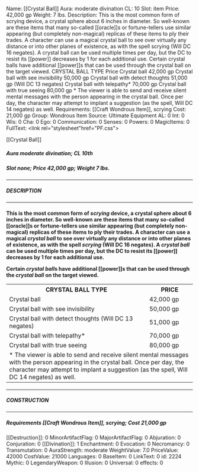 Name: [[Crystal Ball]]
Aura: moderate divination
CL: 10
Slot: item
Price: 42,000 gp
Weight: 7 lbs.
Description: This is the most common form of scrying device, a crystal sphere about 6 inches in diameter. So well-known are these items that many so-called [[oracle]]s or fortune-tellers use similar appearing (but completely non-magical) replicas of these items to ply their trades. A character can use a magical crystal ball to see over virtually any distance or into other planes of existence, as with the spell scrying (Will DC 16 negates). A crystal ball can be used multiple times per day, but the DC to resist its [[power]] decreases by 1 for each additional use. Certain crystal balls have additional [[power]]s that can be used through the crystal ball on the target viewed. CRYSTAL BALL TYPE Price Crystal ball 42,000 gp Crystal ball with see invisibility 50,000 gp Crystal ball with detect thoughts 51,000 gp (Will DC 13 negates) Crystal ball with telepathy* 70,000 gp Crystal ball with true seeing 80,000 gp * The viewer is able to send and receive silent mental messages with the person appearing in the crystal ball. Once per day, the character may attempt to implant a suggestion (as the spell, Will DC 14 negates) as well.
Requirements: [[Craft Wondrous Item]], scrying
Cost: 21,000 gp
Group: Wondrous Item
Source: Ultimate Equipment
AL: 0
Int: 0
Wis: 0
Cha: 0
Ego: 0
Communication: 0
Senses: 0
Powers: 0
MagicItems: 0
FullText: <link rel="stylesheet"href="PF.css"><div class="heading"><p class="alignleft">[[Crystal Ball]]</p><div style="clear: both;"></div></div><div><h5><b>Aura </b>moderate divination; <b>CL </b>10th</h5><h5><b>Slot </b>none; <b>Price </b>42,000 gp; <b>Weight </b>7 lbs.</h5></div><hr/><div><h5><b>DESCRIPTION</b></h5></div><hr/><div><h4><p>This is the most common form of <i>scrying</i> device, a crystal sphere about 6 inches in diameter. So well-known are these items that many so-called [[oracle]]s or fortune-tellers use similar appearing (but completely non-magical) replicas of these items to ply their trades. A character can use a magical <i>crystal ball</i> to see over virtually any distance or into other planes of existence, as with the spell <i>scrying</i> (Will DC 16 negates). A <i>crystal ball</i> can be used multiple times per day, but the DC to resist its [[power]] decreases by 1 for each additional use. </p><p>Certain <i>crystal ball</i>s have additional [[power]]s that can be used through the <i>crystal ball</i> on the target viewed. </p> <table><tr><th>CRYSTAL BALL TYPE</th><th>PRICE</th></tr><tr><td>Crystal ball</td><td>42,000 gp</td></tr><tr><td>Crystal ball with see invisibility</td><td>50,000 gp</td></tr><tr><td>Crystal ball with detect thoughts (Will DC 13 negates)</td><td>51,000 gp</td></tr><tr><td>Crystal ball with telepathy*</td><td>70,000 gp</td></tr><tr><td>Crystal ball with true seeing</td><td>80,000 gp</td></tr><tr><td colspan="2">* The viewer is able to send and receive silent mental messages with the person appearing in the crystal ball. Once per day, the character may attempt to implant a suggestion (as the spell, Will DC 14 negates) as well.</td></tr></table> </h4></div><hr/><div><h5><b>CONSTRUCTION</b></h5></div><hr/><div><h5><b>Requirements </b>[[Craft Wondrous Item]], <i>scrying</i>; <b>Cost </b>21,000 gp</h5></div>
[[Destruction]]: 0
MinorArtifactFlag: 0
MajorArtifactFlag: 0
Abjuration: 0
Conjuration: 0
[[Divination]]: 1
Enchantment: 0
Evocation: 0
Necromancy: 0
Transmutation: 0
AuraStrength: moderate
WeightValue: 7.0
PriceValue: 42000
CostValue: 21000
Languages: 0
BaseItem: 0
LinkText: 0
id: 2224
Mythic: 0
LegendaryWeapon: 0
Illusion: 0
Universal: 0
effects: 0
